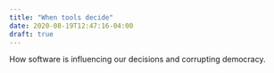 ```yaml
---
title: "When tools decide"
date: 2020-08-19T12:47:16-04:00
draft: true
---
```


How software is influencing our decisions and corrupting democracy.
<!--more-->
